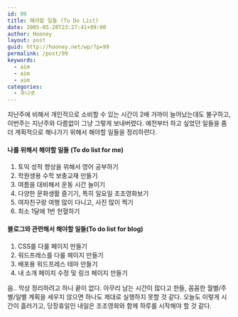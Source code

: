 ```yaml
---
id: 99
title: 해야할 일들 (To Do List)
date: 2005-05-28T23:27:41+09:00
author: Hooney
layout: post
guid: http://hooney.net/wp/?p=99
permalink: /post/99
keywords:
  - aim
  - aim
  - aim
categories:
  - 후니넷
---
```

지난주에 비해서 개인적으로 소비할 수 있는 시간이 2배 가까이 늘어났는데도 불구하고, 이번주는 지난주와 다름없이 그냥 그렇게 보내버렸다. 예전부터 하고 싶었던 일들을 좀더 계획적으로 해나가기 위해서 해야할 일들을 정리하련다. 

#### 나를 위해서 해야할 일들 (To do list for me)

  1. 토익 성적 향상을 위해서 영어 공부하기
  2. 학원생용 수학 보충교재 만들기
  3. 여름을 대비해서 운동 시간 늘이기
  4. 다양한 문화생활 즐기기, 특히 일요일 조조영화보기
  5. 여자친구랑 여행 많이 다니고, 사진 많이 찍기
  6. 최소 1달에 1번 헌혈하기

#### 블로그와 관련해서 해야할 일들(To do list for blog)

  1. CSS를 다룰 페이지 만들기
  2. 워드프레스를 다룰 페이지 만들기
  3. 배포용 워드프레스 테마 만들기
  4. 내 소개 페이지 수정 및 링크 페이지 만들기

음.. 막상 정리하려고 하니 끝이 없다. 아무리 남는 시간이 많다고 한들, 꼼꼼한 월별/주별/일별 계획을 세우지 않으면 하나도 제대로 실행하지 못할 것 같다. 오늘도 이렇게 시간이 흘러가고, 당장휴일인 내일은 조조영화와 함께 하루를 시작해야 할 것 같다.